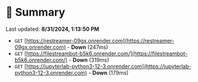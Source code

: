 # 📖 Summary
Last updated: **8/31/2024, 1:13:50 PM**

- `GET` [https://restreamer-09gx.onrender.com](https://restreamer-09gx.onrender.com) - **Down** (247ms)
- `GET` [https://filestreambot-b5k6.onrender.com/](https://filestreambot-b5k6.onrender.com/) - **Down** (319ms)
- `GET` [https://jupyterlab-python3-12-3.onrender.com](https://jupyterlab-python3-12-3.onrender.com) - **Down** (179ms)
